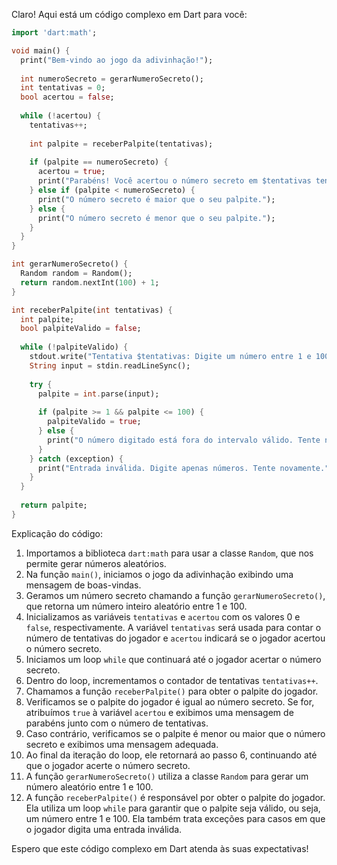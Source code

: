 Claro! Aqui está um código complexo em Dart para você:

```dart
import 'dart:math';

void main() {
  print("Bem-vindo ao jogo da adivinhação!");
  
  int numeroSecreto = gerarNumeroSecreto();
  int tentativas = 0;
  bool acertou = false;
  
  while (!acertou) {
    tentativas++;
    
    int palpite = receberPalpite(tentativas);
    
    if (palpite == numeroSecreto) {
      acertou = true;
      print("Parabéns! Você acertou o número secreto em $tentativas tentativas.");
    } else if (palpite < numeroSecreto) {
      print("O número secreto é maior que o seu palpite.");
    } else {
      print("O número secreto é menor que o seu palpite.");
    }
  }
}

int gerarNumeroSecreto() {
  Random random = Random();
  return random.nextInt(100) + 1;
}

int receberPalpite(int tentativas) {
  int palpite;
  bool palpiteValido = false;
  
  while (!palpiteValido) {
    stdout.write("Tentativa $tentativas: Digite um número entre 1 e 100: ");
    String input = stdin.readLineSync();
    
    try {
      palpite = int.parse(input);
      
      if (palpite >= 1 && palpite <= 100) {
        palpiteValido = true;
      } else {
        print("O número digitado está fora do intervalo válido. Tente novamente.");
      }
    } catch (exception) {
      print("Entrada inválida. Digite apenas números. Tente novamente.");
    }
  }
  
  return palpite;
}
```

Explicação do código:

1. Importamos a biblioteca `dart:math` para usar a classe `Random`, que nos permite gerar números aleatórios.
2. Na função `main()`, iniciamos o jogo da adivinhação exibindo uma mensagem de boas-vindas.
3. Geramos um número secreto chamando a função `gerarNumeroSecreto()`, que retorna um número inteiro aleatório entre 1 e 100.
4. Inicializamos as variáveis `tentativas` e `acertou` com os valores 0 e `false`, respectivamente. A variável `tentativas` será usada para contar o número de tentativas do jogador e `acertou` indicará se o jogador acertou o número secreto.
5. Iniciamos um loop `while` que continuará até o jogador acertar o número secreto.
6. Dentro do loop, incrementamos o contador de tentativas `tentativas++`.
7. Chamamos a função `receberPalpite()` para obter o palpite do jogador.
8. Verificamos se o palpite do jogador é igual ao número secreto. Se for, atribuímos `true` à variável `acertou` e exibimos uma mensagem de parabéns junto com o número de tentativas.
9. Caso contrário, verificamos se o palpite é menor ou maior que o número secreto e exibimos uma mensagem adequada.
10. Ao final da iteração do loop, ele retornará ao passo 6, continuando até que o jogador acerte o número secreto.
11. A função `gerarNumeroSecreto()` utiliza a classe `Random` para gerar um número aleatório entre 1 e 100.
12. A função `receberPalpite()` é responsável por obter o palpite do jogador. Ela utiliza um loop `while` para garantir que o palpite seja válido, ou seja, um número entre 1 e 100. Ela também trata exceções para casos em que o jogador digita uma entrada inválida.

Espero que este código complexo em Dart atenda às suas expectativas!